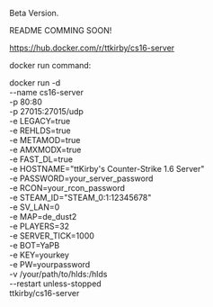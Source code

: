 Beta Version. 

README COMMING SOON!

https://hub.docker.com/r/ttkirby/cs16-server

docker run command:

docker run -d \
  --name cs16-server \
  -p 80:80 \
  -p 27015:27015/udp \
  -e LEGACY=true \
  -e REHLDS=true \
  -e METAMOD=true \
  -e AMXMODX=true \
  -e FAST_DL=true \
  -e HOSTNAME="ttKirby's Counter-Strike 1.6 Server" \
  -e PASSWORD=your_server_password \
  -e RCON=your_rcon_password \
  -e STEAM_ID="STEAM_0:1:12345678" \
  -e SV_LAN=0 \
  -e MAP=de_dust2 \
  -e PLAYERS=32 \
  -e SERVER_TICK=1000 \
  -e BOT=YaPB \
  -e KEY=yourkey \
  -e PW=yourpassword \
  -v /your/path/to/hlds:/hlds \
  --restart unless-stopped \
  ttkirby/cs16-server
